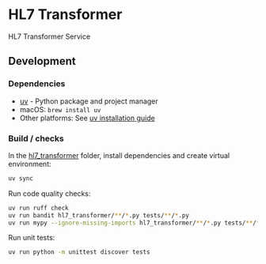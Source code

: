# HL7 Transformer

HL7 Transformer Service

## Development

### Dependencies

- [uv](https://docs.astral.sh/uv/) - Python package and project manager
- macOS: `brew install uv`
- Other platforms: See [uv installation guide](https://docs.astral.sh/uv/getting-started/installation/)

### Build / checks

In the [hl7_transformer](.) folder, install dependencies and create virtual environment:

```bash
uv sync
```

Run code quality checks:

```bash
uv run ruff check
uv run bandit hl7_transformer/**/*.py tests/**/*.py
uv run mypy --ignore-missing-imports hl7_transformer/**/*.py tests/**/*.py
```

Run unit tests:

```bash
uv run python -m unittest discover tests
```
